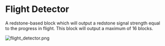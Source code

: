 # Flight Detector

A redstone-based block which will output a redstone signal strength equal to the progress in flight. This block will output a maximum of 16 blocks. 

![flight_detector.png](flight_detector.png)